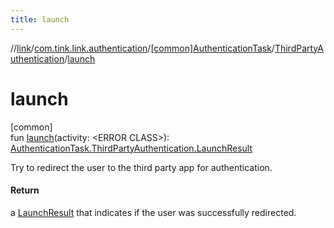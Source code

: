 ```yaml
---
title: launch
---
```

//[link](../../../../index.html)/[com.tink.link.authentication](../../index.html)/[[common]AuthenticationTask](../index.html)/[ThirdPartyAuthentication](index.html)/[launch](launch.html)



# launch



[common]\
fun [launch](launch.html)(activity: &lt;ERROR CLASS&gt;): [AuthenticationTask.ThirdPartyAuthentication.LaunchResult](-launch-result/index.html)



Try to redirect the user to the third party app for authentication.



#### Return



a [LaunchResult](-launch-result/index.html) that indicates if the user was successfully redirected.




